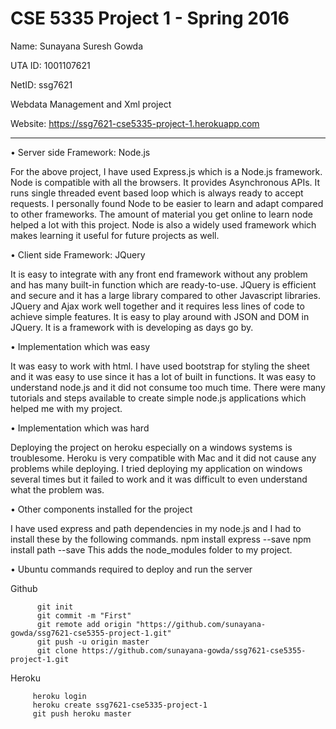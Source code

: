 CSE 5335 Project 1 - Spring 2016
====================================================================

Name: Sunayana Suresh Gowda

UTA ID: 1001107621

NetID: ssg7621

Webdata Management and Xml project

Website: https://ssg7621-cse5335-project-1.herokuapp.com

--------------------------------------------------------------------

•	 Server side Framework: Node.js

   For the above project, I have used Express.js which is a Node.js framework. Node is compatible with all the browsers. It provides 
Asynchronous APIs. It runs single threaded event based loop which is always ready to accept requests. I personally found Node to be easier to learn and adapt compared to other frameworks. The amount of material you get online to learn node helped a lot with this project. Node is also a widely used framework which makes learning it useful for future projects as well.

•	 Client side Framework: JQuery

  It is easy to integrate with any front end framework without any problem and has many built-in function which are ready-to-use. JQuery is efficient and secure and it has a large library compared to other Javascript libraries. JQuery and Ajax work well together and it requires less lines of code to achieve simple features. It is easy to play around with JSON and DOM in JQuery. It is a framework with is developing as days go by.

•	 Implementation which was easy
   
   It was easy to work with html. I have used bootstrap for styling the sheet and it was easy to use since it has a lot of built in functions. It was easy to understand node.js and it did not consume too much time. There were many tutorials and steps available to create simple node.js applications which helped me with my project.

•	 Implementation which was hard

   Deploying the project on heroku especially on a windows systems is troublesome. Heroku is very compatible with Mac and it did not cause any problems while deploying. I tried deploying my application on windows several times but it failed to work and it was difficult to even understand what the problem was.

•	 Other components installed for the project
   
   I have used express and path dependencies in my node.js and I had to install these by the following commands.
     npm install express --save
     npm install path --save
   This adds the node_modules folder to my project.


•	Ubuntu commands required to deploy and run the server

  
   Github
   
          git init
          git commit -m "First"
          git remote add origin "https://github.com/sunayana-gowda/ssg7621-cse5355-project-1.git"
          git push -u origin master
          git clone https://github.com/sunayana-gowda/ssg7621-cse5355-project-1.git
  
   Heroku
   
         heroku login
         heroku create ssg7621-cse5335-project-1
         git push heroku master

   


